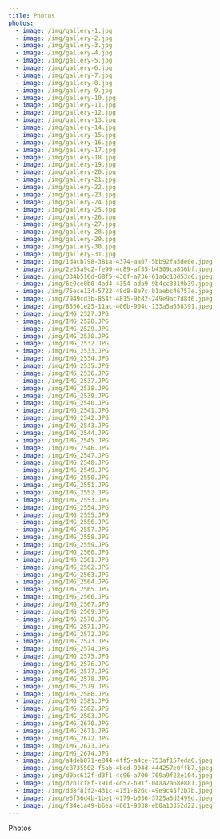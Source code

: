 ```yaml
---
title: Photos
photos:
  - image: /img/gallery-1.jpg
  - image: /img/gallery-2.jpg
  - image: /img/gallery-3.jpg
  - image: /img/gallery-4.jpg
  - image: /img/gallery-5.jpg
  - image: /img/gallery-6.jpg
  - image: /img/gallery-7.jpg
  - image: /img/gallery-8.jpg
  - image: /img/gallery-9.jpg
  - image: /img/gallery-10.jpg
  - image: /img/gallery-11.jpg
  - image: /img/gallery-12.jpg
  - image: /img/gallery-13.jpg
  - image: /img/gallery-14.jpg
  - image: /img/gallery-15.jpg
  - image: /img/gallery-16.jpg
  - image: /img/gallery-17.jpg
  - image: /img/gallery-18.jpg
  - image: /img/gallery-19.jpg
  - image: /img/gallery-20.jpg
  - image: /img/gallery-21.jpg
  - image: /img/gallery-22.jpg
  - image: /img/gallery-23.jpg
  - image: /img/gallery-24.jpg
  - image: /img/gallery-25.jpg
  - image: /img/gallery-26.jpg
  - image: /img/gallery-27.jpg
  - image: /img/gallery-28.jpg
  - image: /img/gallery-29.jpg
  - image: /img/gallery-30.jpg
  - image: /img/gallery-31.jpg
  - image: /img/1d4cb798-381a-4374-aa07-5bb92fa3de0e.jpeg
  - image: /img/2e35a9c2-fe99-4c89-af35-b4309ca836bf.jpeg
  - image: /img/334b516d-68f5-430f-a736-61a0c13d53c6.jpeg
  - image: /img/6c9ce0b0-4ad4-4354-ada9-9b4cc3319b39.jpeg
  - image: /img/75ece134-5722-48d8-8e7c-b1aebc46757e.jpeg
  - image: /img/7949cd3b-854f-4815-9f82-249e9ac7d8f6.jpeg
  - image: /img/85561e25-11ac-406b-904c-133a5a558391.jpeg
  - image: /img/IMG_2527.JPG
  - image: /img/IMG_2528.JPG
  - image: /img/IMG_2529.JPG
  - image: /img/IMG_2530.JPG
  - image: /img/IMG_2532.JPG
  - image: /img/IMG_2533.JPG
  - image: /img/IMG_2534.JPG
  - image: /img/IMG_2535.JPG
  - image: /img/IMG_2536.JPG
  - image: /img/IMG_2537.JPG
  - image: /img/IMG_2538.JPG
  - image: /img/IMG_2539.JPG
  - image: /img/IMG_2540.JPG
  - image: /img/IMG_2541.JPG
  - image: /img/IMG_2542.JPG
  - image: /img/IMG_2543.JPG
  - image: /img/IMG_2544.JPG
  - image: /img/IMG_2545.JPG
  - image: /img/IMG_2546.JPG
  - image: /img/IMG_2547.JPG
  - image: /img/IMG_2548.JPG
  - image: /img/IMG_2549.JPG
  - image: /img/IMG_2550.JPG
  - image: /img/IMG_2551.JPG
  - image: /img/IMG_2552.JPG
  - image: /img/IMG_2553.JPG
  - image: /img/IMG_2554.JPG
  - image: /img/IMG_2555.JPG
  - image: /img/IMG_2556.JPG
  - image: /img/IMG_2557.JPG
  - image: /img/IMG_2558.JPG
  - image: /img/IMG_2559.JPG
  - image: /img/IMG_2560.JPG
  - image: /img/IMG_2561.JPG
  - image: /img/IMG_2562.JPG
  - image: /img/IMG_2563.JPG
  - image: /img/IMG_2564.JPG
  - image: /img/IMG_2565.JPG
  - image: /img/IMG_2566.JPG
  - image: /img/IMG_2567.JPG
  - image: /img/IMG_2569.JPG
  - image: /img/IMG_2570.JPG
  - image: /img/IMG_2571.JPG
  - image: /img/IMG_2572.JPG
  - image: /img/IMG_2573.JPG
  - image: /img/IMG_2574.JPG
  - image: /img/IMG_2575.JPG
  - image: /img/IMG_2576.JPG
  - image: /img/IMG_2577.JPG
  - image: /img/IMG_2578.JPG
  - image: /img/IMG_2579.JPG
  - image: /img/IMG_2580.JPG
  - image: /img/IMG_2581.JPG
  - image: /img/IMG_2582.JPG
  - image: /img/IMG_2583.JPG
  - image: /img/IMG_2670.JPG
  - image: /img/IMG_2671.JPG
  - image: /img/IMG_2672.JPG
  - image: /img/IMG_2673.JPG
  - image: /img/IMG_2674.JPG
  - image: /img/a4deb871-e844-4ff5-a4ce-753af157eda6.jpeg
  - image: /img/c8735502-f5ab-4bcd-904d-444257e0ffb7.jpeg
  - image: /img/d0bc612f-d3f1-4c96-a700-709a9f22e104.jpeg
  - image: /img/d2b1cf8f-191d-4d57-b91f-04aa2a68e881.jpeg
  - image: /img/dd8f81f2-431c-4151-826c-49e9c45f2b7b.jpeg
  - image: /img/e6f56d4b-1be1-4179-b036-3725a5d2499d.jpeg
  - image: /img/f84e1a49-b6ea-4601-9038-eb0a13352d22.jpeg
---
```


Photos

